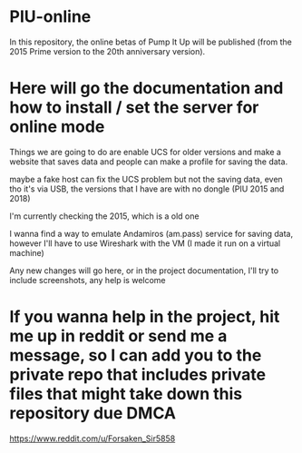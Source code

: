 # PIU-online
In this repository, the online betas of Pump It Up will be published (from the 2015 Prime version to the 20th anniversary version).

# Here will go the documentation and how to install / set the server for online mode

Things we are going to do are enable UCS for older versions and make a website that saves data and people can make a profile for saving the data.

maybe a fake host can fix the UCS problem but not the saving data, even tho it's via USB, the versions that I have are with no dongle (PIU 2015 and 2018)

I'm currently checking the 2015, which is a old one

I wanna find a way to emulate Andamiros (am.pass) service for saving data, however I'll have to use Wireshark with the VM (I made it run on a virtual machine)

Any new changes will go here, or in the project documentation, I'll try to include screenshots, any help is welcome


# If you wanna help in the project, hit me up in reddit or send me a message, so I can add you to the private repo that includes private files that might take down this repository due DMCA 

https://www.reddit.com/u/Forsaken_Sir5858
